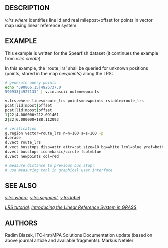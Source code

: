 ## DESCRIPTION

*v.lrs.where* identifies line id and real milepost+offset for points in
vector map using linear reference system.

## EXAMPLE

This example is written for the Spearfish dataset (it continues the
example from *v.lrs.create*).

In this example, the 'route_lrs' shall be queried for unknown positions
(points, stored in the map *newpoints*) along the LRS:

```bash
# generate query points
echo "590866.15|4926737.0
590933|4927133" | v.in.ascii out=newpoints

v.lrs.where lines=route_lrs points=newpoints rstable=route_lrs
pcat|lid|mpost|offset
pcat|lid|mpost|offset
1|22|4.000000+212.091461
2|22|6.000000+188.112093

# verification
g.region vector=route_lrs n=n+100 s=s-100 -p
d.erase
d.vect route_lrs
d.vect busstops disp=attr attr=cat size=10 bg=white lcol=blue yref=bottom
d.vect busstops icon=basic/circle fcol=blue
d.vect newpoints col=red

# measure distance to previous bus stop:
# use measuring tool in graphical user interface
```

## SEE ALSO

*[v.lrs.where](v.lrs.create.md), [v.lrs.segment](v.lrs.segment.md),
[v.lrs.label](v.lrs.label.md)*

*[LRS tutorial](lrs.md),
[Introducing the Linear Reference System in
GRASS](https://foss4g.asia/2004/Full-Paper_PDF/Introducing-the-Linear-Reference-System-in-GRASS.pdf)*

## AUTHORS

Radim Blazek, ITC-irst/MPA Solutions
Documentation update (based on above journal article and available
fragments): Markus Neteler
